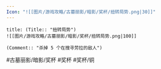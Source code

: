 ```yaml
---
Icon: "![[图片/游戏攻略/古墓丽影/暗影/奖杯/扭转局势.png|30]]"
---
```

```ad-common-bronze-trophy
title: (Title:: "扭转局势")
![[图片/游戏攻略/古墓丽影/暗影/奖杯/扭转局势.png|100]]

(Comment:: "杀掉 5 个在搜寻劳拉的敌人")
```

#古墓丽影/暗影/奖杯 #奖杯 #奖杯/铜
